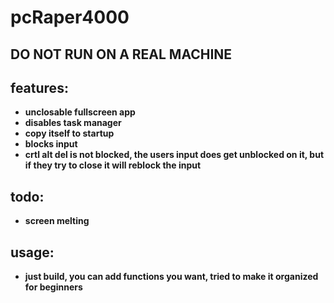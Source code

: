 # pcRaper4000

## **DO NOT RUN ON A REAL MACHINE**

## features:

- **unclosable fullscreen app**
- **disables task manager**
- **copy itself to startup**
- **blocks input**
- **crtl alt del is not blocked, the users input does get unblocked on it, but if they try to close it will reblock the input**

## todo:

- **screen melting**

## usage:

- **just build, you can add functions you want, tried to make it organized for beginners**
